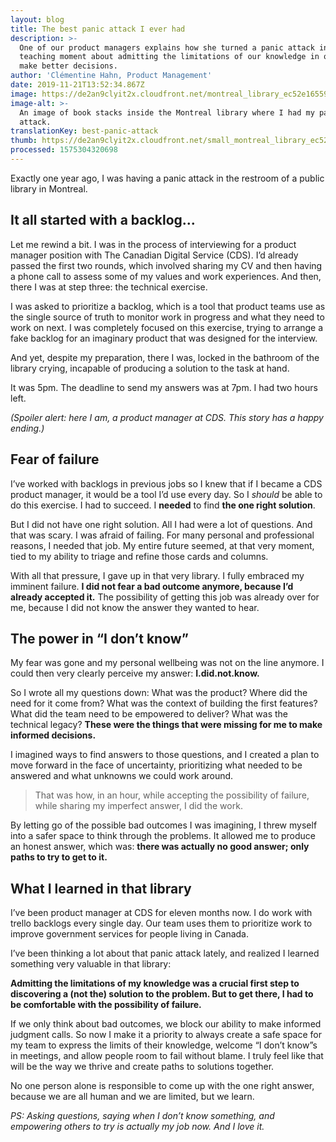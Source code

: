 ```yaml
---
layout: blog
title: The best panic attack I ever had
description: >-
  One of our product managers explains how she turned a panic attack into a
  teaching moment about admitting the limitations of our knowledge in order to
  make better decisions.
author: 'Clémentine Hahn, Product Management'
date: 2019-11-21T13:52:34.867Z
image: https://de2an9clyit2x.cloudfront.net/montreal_library_ec52e16559.jpg
image-alt: >-
  An image of book stacks inside the Montreal library where I had my panic
  attack.
translationKey: best-panic-attack
thumb: https://de2an9clyit2x.cloudfront.net/small_montreal_library_ec52e16559.jpg
processed: 1575304320698
---
```

Exactly one year ago, I was having a panic attack in the restroom of a public library in Montreal.

## It all started with a backlog...
Let me rewind a bit. I was in the process of interviewing for a product manager position with The Canadian Digital Service (CDS). I’d already passed the first two rounds, which involved sharing my CV and then having a phone call to assess some of my values and work experiences. And then, there I was at step three: the technical exercise.

I was asked to prioritize a backlog, which is a tool that product teams use as the single source of truth to monitor work in progress and what they need to work on next. I was completely focused on this exercise, trying to arrange a fake backlog for an imaginary product that was designed for the interview.

And yet, despite my preparation, there I was, locked in the bathroom of the library crying, incapable of producing a solution to the task at hand.

It was 5pm. The deadline to send my answers was at 7pm. I had two hours left.

*(Spoiler alert: here I am, a product manager at CDS. This story has a happy ending.)*

## Fear of failure
I’ve worked with backlogs in previous jobs so I knew that if I became a CDS product manager, it would be a tool I’d use every day. So I *should* be able to do this exercise. I had to succeed. I **needed** to find **the one right solution**.

But I did not have one right solution. All I had were a lot of questions. And that was scary. I was afraid of failing. For many personal and professional reasons, I needed that job. My entire future seemed, at that very moment, tied to my ability to triage and refine those cards and columns.

With all that pressure, I gave up in that very library. I fully embraced my imminent failure. **I did not fear a bad outcome anymore, because I’d already accepted it.** The possibility of getting this job was already over for me, because I did not know the answer they wanted to hear.

## The power in “I don’t know”

My fear was gone and my personal wellbeing was not on the line anymore. I could then very clearly perceive my answer:  **I.did.not.know.**

So I wrote all my questions down: What was the product? Where did the need for it come from? What was the context of building the first features? What did the team need to be empowered to deliver? What was the technical legacy? **These were the things that were missing for me to make informed decisions.**

I imagined ways to find answers to those questions, and I created a plan to move forward in the face of uncertainty, prioritizing what needed to be answered and what unknowns we could work around.

> That was how, in an hour, while accepting the possibility of failure, while sharing my imperfect answer, I did the work.

By letting go of the possible bad outcomes I was imagining, I threw myself into a safer space to think through the problems. It allowed me to produce an honest answer, which was: **there was actually no good answer; only paths to try to get to it.**

## What I learned in that library

I’ve been product manager at CDS for eleven months now. I do work with trello backlogs every single day. Our team uses them to prioritize work to improve government services for people living in Canada.

I’ve been thinking a lot about that panic attack lately, and realized I learned something very valuable in that library:

**Admitting the limitations of my knowledge was a crucial first step to discovering a (not the) solution to the problem. But to get there, I had to be comfortable with the possibility of failure.**

If we only think about bad outcomes, we block our ability to make informed judgment calls. So now I make it a priority to always create a safe space for my team to express the limits of their knowledge, welcome “I don’t know”s in meetings, and allow people room to fail without blame. I truly feel like that will be the way we thrive and create paths to solutions together.

No one person alone is responsible to come up with the one right answer, because we are all human and we are limited, but we learn.

_PS:  Asking questions, saying when I don’t know something, and empowering others to try is actually my job now. And I love it._

